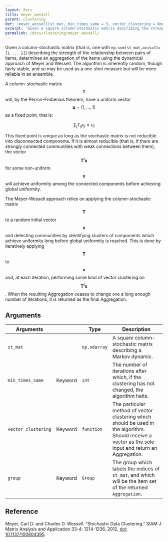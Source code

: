 ```yaml
---
layout: docs
title: meyer_wessell
parent: clustering
def: 'meyer_wessell(st_mat, min_times_same = 5, vector_clustering = None, group = None)'
excerpt: 'Given a square column-stochastic matrix describing the strength of the relationship between pairs of items, determines an aggregation of the items using the dynamical approach of Meyer and Wessell..'
permalink: /docs/clustering/meyer_wessell/
---
```


Given a column-stochastic matrix (that is, one with `np.sum(st_mat,axis=1)=[1 ... 1]`) describing the strength
of the relationship between pairs of items,
determines an aggregation of the items using the dynamical
approach of Meyer and Wessell. The algorithm
is inherently random, though fairly stable, and so may
be used as a one-shot measure but will be more reliable
in an ensemble.

A column-stochastic matrix $$\mathbf{T}$$ will, by the Perron-Frobenius theorem,
have a uniform vector $$\mathbf{u} = (1,...,1)$$ as a fixed point, that is:

$$
\sum_{j}T_{ij} u_j = u_i
$$

This fixed point is unique as long as 
the stochastic matrix is not reducible
into disconnected components. If it is almost reducible
(that is, if there are strongly connected communities with
weak connections between them), the vector $$\mathbf{T}^t \mathbf{x}$$ for some
non-uniform $$\mathbf{x}$$ will achieve
uniformity among the connected components before achieving global
uniformity. 

The Meyer-Wessell approach relies on applying the
column-stochastic matrix $$\mathbf{T}$$ to a random initial vector $$\mathbf{x}$$ and
detecting communities by identifying clusters of components which
achieve uniformity long before global uniformity is reached.
This is done by iteratively applying $$\mathbf{T}$$ to $$\mathbf{x}$$ and, at each iteration,
performing some kind of vector clustering on $$\mathbf{T}^t \mathbf{x}$$. When
the resulting Aggregation ceases to change ove a long
enough number of iterations, it is returned as the final Aggregation.

## Arguments

| Arguments |  | Type | Description |
| --- | --- | --- | --- |
| `st_mat` | | `np.ndarray` | A square column-stochastic matrix describing a Markov dynamic.|
| `min_times_same` | Keyword | `int` | The number of iterations after which, if the clustering has not changed, the algorithm halts. |
| `vector_clustering` | Keyword | `function` | The particular method of vector clustering which should be used in the algorithm. Should receive a vector as the sole input and return an Aggregation. |
| `group` | Keyword | `Group` | The group which labels the indices of `st_mat`, and which will be the item set of the returned `Aggregation`. |

## Reference

Meyer, Carl D. and Charles D. Wessell. “Stochastic Data Clustering.” SIAM J. Matrix Analysis and Application 33-4: 1214-1236. 2012, [doi: 10.1137/100804395](https://epubs.siam.org/doi/abs/10.1137/100804395).